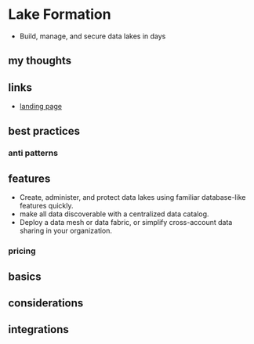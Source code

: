# Lake Formation

- Build, manage, and secure data lakes in days

## my thoughts

## links

- [landing page](https://aws.amazon.com/lake-formation/?did=ap_card&trk=ap_card)

## best practices

### anti patterns

## features

- Create, administer, and protect data lakes using familiar database-like features quickly.
- make all data discoverable with a centralized data catalog.
- Deploy a data mesh or data fabric, or simplify cross-account data sharing in your organization.

### pricing

## basics

## considerations

## integrations
